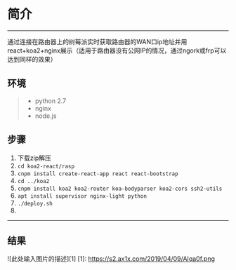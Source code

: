 # 简介

------

通过连接在路由器上的树莓派实时获取路由器的WAN口ip地址并用react+koa2+nginx展示（适用于路由器没有公网IP的情况，通过ngork或frp可以达到同样的效果）

## 环境
> - python 2.7
> - nginx
> - node.js

## 步骤
1. 下载zip解压
2. `cd koa2-react/rasp`
3. `cnpm install create-react-app react react-bootstrap `
4. `cd ../koa2`
5. `cnpm install koa2 koa2-router koa-bodyparser koa2-cors ssh2-utils`
6. `apt install supervisor nginx-light python`
7. `./deploy.sh`
8. 
------

## 结果

![此处输入图片的描述][1]
  [1]: https://s2.ax1x.com/2019/04/09/AIqa0f.png